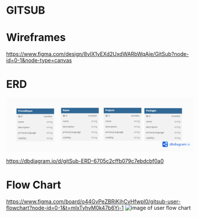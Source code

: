 # GITSUB

# Wireframes

https://www.figma.com/design/8vIX1yEXd2UxdWARbWqAje/GitSub?node-id=0-1&node-type=canvas

# ERD

<img width="1148" alt="image of ERD" src="https://github.com/nss-evening-cohort-29/flamingo-gitsub/blob/0c731771f6d3203c7facee33f393e48ef7f62841/gitSub%20ERD.png">

https://dbdiagram.io/d/gitSub-ERD-6705c2cffb079c7ebdcbf0a0

# Flow Chart

https://www.figma.com/board/o44GvPeZBRiKihCvHfwpl0/gitsub-user-flowchart?node-id=0-1&t=mIxTyhvM0k47b6Yj-1
<img width="1148" alt="image of user flow chart" src="https://www.figma.com/board/o44GvPeZBRiKihCvHfwpl0/gitsub-user-flowchart?node-id=0-1&t=mIxTyhvM0k47b6Yj-1">
